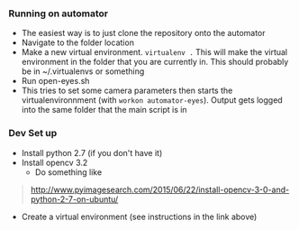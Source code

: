 

### Running on automator
* The easiest way is to just clone the repository onto the automator
* Navigate to the folder location
* Make a new virtual environment.
```virtualenv .```
This will make the virtual environment in the folder that you are currently in. This should probably be in ~/.virtualenvs or something
* Run open-eyes.sh
 * This tries to set some camera parameters then starts the virtualenvironnment (with `workon automator-eyes`). Output gets logged into the same folder that the main script is in

### Dev Set up
* Install python 2.7 (if you don't have it)
* Install opencv 3.2
  * Do something like
> http://www.pyimagesearch.com/2015/06/22/install-opencv-3-0-and-python-2-7-on-ubuntu/
* Create a virtual environment (see instructions in the link above)
